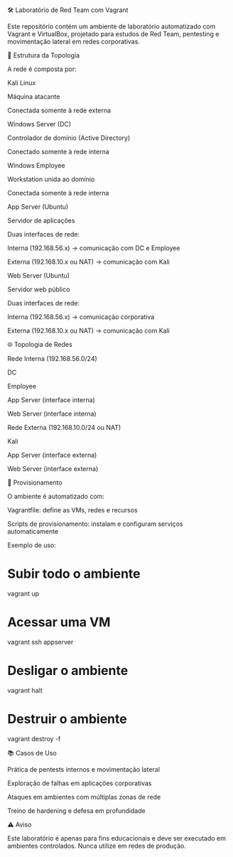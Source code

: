 🛠️ Laboratório de Red Team com Vagrant

Este repositório contém um ambiente de laboratório automatizado com Vagrant e VirtualBox, projetado para estudos de Red Team, pentesting e movimentação lateral em redes corporativas.

📌 Estrutura da Topologia

A rede é composta por:

Kali Linux

Máquina atacante

Conectada somente à rede externa

Windows Server (DC)

Controlador de domínio (Active Directory)

Conectado somente à rede interna

Windows Employee

Workstation unida ao domínio

Conectada somente à rede interna

App Server (Ubuntu)

Servidor de aplicações

Duas interfaces de rede:

Interna (192.168.56.x) → comunicação com DC e Employee

Externa (192.168.10.x ou NAT) → comunicação com Kali

Web Server (Ubuntu)

Servidor web público

Duas interfaces de rede:

Interna (192.168.56.x) → comunicação corporativa

Externa (192.168.10.x ou NAT) → comunicação com Kali

🌐 Topologia de Redes

Rede Interna (192.168.56.0/24)

DC

Employee

App Server (interface interna)

Web Server (interface interna)

Rede Externa (192.168.10.0/24 ou NAT)

Kali

App Server (interface externa)

Web Server (interface externa)

🚀 Provisionamento

O ambiente é automatizado com:

Vagrantfile: define as VMs, redes e recursos

Scripts de provisionamento: instalam e configuram serviços automaticamente

Exemplo de uso:

# Subir todo o ambiente
vagrant up

# Acessar uma VM
vagrant ssh appserver

# Desligar o ambiente
vagrant halt

# Destruir o ambiente
vagrant destroy -f

📚 Casos de Uso

Prática de pentests internos e movimentação lateral

Exploração de falhas em aplicações corporativas

Ataques em ambientes com múltiplas zonas de rede

Treino de hardening e defesa em profundidade

⚠️ Aviso

Este laboratório é apenas para fins educacionais e deve ser executado em ambientes controlados. Nunca utilize em redes de produção.
